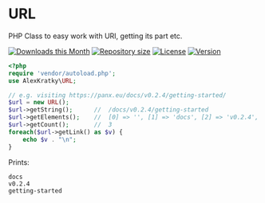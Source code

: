 # URL
PHP Class to easy work with URI, getting its part etc.

[![Downloads this Month](https://img.shields.io/packagist/dm/alexkratky/url.svg)](https://packagist.org/packages/alexkratky/url)
[![Repository size](https://img.shields.io/github/repo-size/alexkratky/URL)](https://github.com/AlexKratky/URL)
[![License](https://img.shields.io/github/license/AlexKratky/URL)](https://github.com/AlexKratky/URL/blob/master/LICENSE)
[![Version](https://img.shields.io/packagist/v/alexkratky/url)](https://packagist.org/packages/alexkratky/url)

```php
<?php
require 'vendor/autoload.php';
use AlexKratky\URL;

// e.g. visiting https://panx.eu/docs/v0.2.4/getting-started/
$url = new URL();
$url->getString();      //  /docs/v0.2.4/getting-started
$url->getElements();    //  [0] => '', [1] => 'docs', [2] => 'v0.2.4', [3] => 'getting-started'
$url->getCount();       //  3
foreach($url->getLink() as $v) {
    echo $v . "\n";
}
```
Prints:
```
docs
v0.2.4
getting-started
```